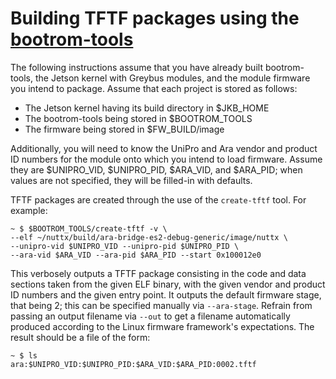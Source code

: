 # Building TFTF packages using the [bootrom-tools](https://github.com/projectara/bootrom-tools)

The following instructions assume that you have already built bootrom-tools, the Jetson kernel with Greybus modules, and the module firmware you intend to package.  Assume that each project is stored as follows:

* The Jetson kernel having its build directory in $JKB_HOME
* The bootrom-tools being stored in $BOOTROM_TOOLS
* The firmware being stored in $FW_BUILD/image

Additionally, you will need to know the UniPro and Ara vendor and product ID numbers for the module onto which you intend to load firmware.  Assume they are $UNIPRO_VID, $UNIPRO_PID, $ARA_VID, and $ARA_PID; when values are not specified, they will be filled-in with defaults.

TFTF packages are created through the use of the `create-tftf` tool.  For example:

    ~ $ $BOOTROM_TOOLS/create-tftf -v \
    --elf ~/nuttx/build/ara-bridge-es2-debug-generic/image/nuttx \
    --unipro-vid $UNIPRO_VID --unipro-pid $UNIPRO_PID \
    --ara-vid $ARA_VID --ara-pid $ARA_PID --start 0x100012e0

This verbosely outputs a TFTF package consisting in the code and data sections taken from the given ELF binary, with the given vendor and product ID numbers and the given entry point.  It outputs the default firmware stage, that being 2; this can be specified manually via `--ara-stage`.  Refrain from passing an output filename via `--out` to get a filename automatically produced according to the Linux firmware framework's expectations.  The result should be a file of the form:

    ~ $ ls
    ara:$UNIPRO_VID:$UNIPRO_PID:$ARA_VID:$ARA_PID:0002.tftf
